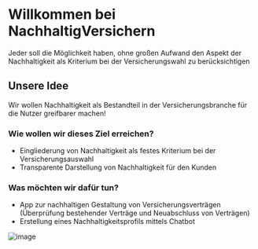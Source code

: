 # Willkommen bei NachhaltigVersichern

Jeder soll die Möglichkeit haben, ohne großen Aufwand den Aspekt der Nachhaltigkeit als Kriterium bei der Versicherungswahl zu berücksichtigen

## Unsere Idee

Wir wollen Nachhaltigkeit als Bestandteil in der Versicherungsbranche für die Nutzer greifbarer machen!


### Wie wollen wir dieses Ziel erreichen?
- Eingliederung von Nachhaltigkeit als festes Kriterium bei der Versicherungsauswahl
- Transparente Darstellung von Nachhaltigkeit für den Kunden

### Was möchten wir dafür tun? 
- App zur nachhaltigen Gestaltung von Versicherungsverträgen 
(Überprüfung bestehender Verträge und Neuabschluss von Verträgen)
- Erstellung eines Nachhaltigkeitsprofils mittels Chatbot


![image](https://images.pexels.com/photos/1072824/pexels-photo-1072824.jpeg?cs=srgb&dl=pexels-akil-mazumder-1072824.jpg&fm=jpg)
